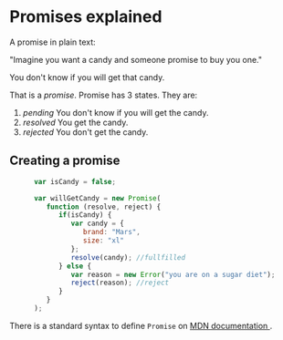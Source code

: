 # Promises explained

A promise in plain text:

"Imagine you want a candy and someone promise to buy you one."

You don't know if you will get that candy.

That is a _promise_. Promise has 3 states. They are:

1. _pending_ You don't know if you will get the candy.
1. _resolved_ You get the candy.
1. _rejected_ You don't get the candy.

## Creating a promise

```javascript
      var isCandy = false;

      var willGetCandy = new Promise(
         function (resolve, reject) {
            if(isCandy) {
               var candy = {
                  brand: "Mars",
                  size: "xl"
               };
               resolve(candy); //fullfilled
            } else {
               var reason = new Error("you are on a sugar diet");
               reject(reason); //reject
            }
         }
      );
```

There is a standard syntax to define `Promise` on
[ MDN documentation ](https://developer.mozilla.org/en/docs/Web/JavaScript/Reference/Global_Objects/Promise).


